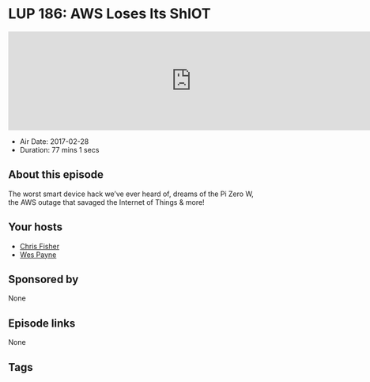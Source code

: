 # LUP 186: AWS Loses Its ShIOT

<iframe src="https://player.fireside.fm/v2/RUkczH-V+IT9IYm3A?theme=dark" width="740" height="200" frameborder="0" scrolling="no"></iframe>

* Air Date: 2017-02-28
* Duration: 77 mins 1 secs

## About this episode

The worst smart device hack we’ve ever heard of, dreams of the Pi Zero W, the AWS outage that savaged the Internet of Things & more!

## Your hosts
* [Chris Fisher](https://linuxunplugged.com/hosts/chrislas)
* [Wes Payne](https://linuxunplugged.com/hosts/wes)

## Sponsored by

None



## Episode links

None



## Tags

